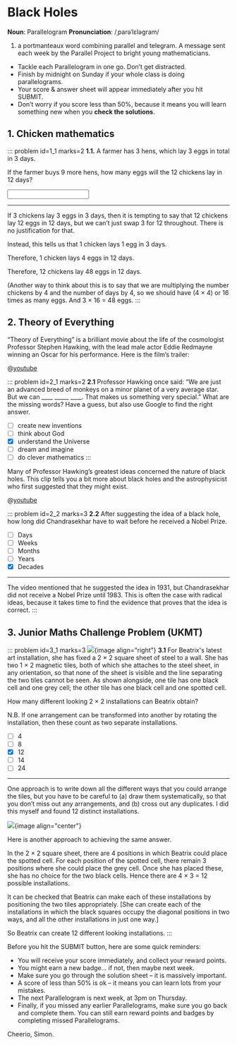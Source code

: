# Black Holes

<div class="dictionary">

__Noun__: Parallelogram
__Pronunciation__: /ˌparəˈlɛləɡram/

1. a portmanteaux word combining parallel and telegram. A message sent each
week by the Parallel Project to bright young mathematicians.

</div>

*	Tackle each Parallelogram in one go. Don’t get distracted.
*	Finish by midnight on Sunday if your whole class is doing parallelograms.
*	Your score & answer sheet will appear immediately after you hit SUBMIT.
*	Don’t worry if you score less than 50%, because it means you will learn something new when you __check the solutions__.


## 1. Chicken mathematics

::: problem id=1_1 marks=2
__1.1.__ A farmer has 3 hens, which lay 3 eggs in total in 3 days.

If the farmer buys 9 more hens, how many eggs will the 12 chickens lay in 12 days?

<input type="number" solution="48"/>

---

If 3 chickens lay 3 eggs in 3 days, then it is tempting to say that 12 chickens lay 12 eggs in 12 days, but we can’t just swap 3 for 12 throughout. There is no justification for that.

Instead, this tells us that 1 chicken lays 1 egg in 3 days.

Therefore, 1 chicken lays 4 eggs in 12 days.

Therefore, 12 chickens lay 48 eggs in 12 days.

(Another way to think about this is to say that we are multiplying the number chickens by 4 and the number of days by 4, so we should have (4 × 4) or 16 times as many eggs. And 3 × 16 = 48 eggs.
:::


## 2.	Theory of Everything

“Theory of Everything” is a brilliant movie about the life of the cosmologist Professor Stephen Hawking, with the lead male actor Eddie Redmayne winning an Oscar for his performance. Here is the film’s trailer:

@[youtube](Salz7uGp72c?rel=0)

::: problem id=2_1 marks=2
__2.1__ Professor Hawking once said: “We are just an advanced breed of monkeys on a minor planet of a very average star. But we can ____ _____ ____. That makes us something very special.” What are the missing words? Have a guess, but also use Google to find the right answer.

* [ ] create new inventions
* [ ] think about God
* [x] understand the Universe
* [ ] dream and imagine
* [ ] do clever mathematics
:::

Many of Professor Hawking’s greatest ideas concerned the nature of black holes. This clip tells you a bit more about black holes and the astrophysicist who first suggested that they might exist.

@[youtube](5p3kBc2FxMQ?rel=0)

::: problem id=2_2 marks=3
__2.2__ After suggesting the idea of a black hole, how long did Chandrasekhar have to wait before he received a Nobel Prize.

* [ ] Days
* [ ] Weeks  	
* [ ] Months
* [ ] Years
* [x] Decades

---

The video mentioned that he suggested the idea in 1931, but Chandrasekhar did not receive a Nobel Prize until 1983. This is often the case with radical ideas, because it takes time to find the evidence that proves that the idea is correct.
:::


## 3.	Junior Maths Challenge Problem (UKMT)
<!--- (2013) Q25 --->

::: problem id=3_1 marks=3
![](/resources/8-07-black-holes/3-question.jpg){image align="right"}
__3.1__ For Beatrix's latest art installation, she has fixed a 2 × 2 square sheet of steel to a wall. She has two 1 × 2 magnetic tiles, both of which she attaches to the steel sheet, in any orientation, so that none of the sheet is visible and the line separating the two tiles cannot be seen. As shown alongside, one tile has one black cell and one grey cell; the other tile has one black cell and one spotted cell.

How many different looking 2 × 2 installations can Beatrix obtain?

N.B. If one arrangement can be transformed into another by rotating the installation, then these count as two separate installations.

* [ ] 4
* [ ] 8
* [x] 12
* [ ] 14
* [ ] 24

---

One approach is to write down all the different ways that you could arrange the tiles, but you have to be careful to (a) draw them systematically, so that you don’t miss out any arrangements, and (b) cross out any duplicates. I did this myself and found 12 distinct installations.

![](/resources/8-07-black-holes/3-answer.jpg){image align="center"}

Here is another approach to achieving the same answer.

In the 2 × 2 square sheet, there are 4 positions in which Beatrix could place the spotted cell. For each position of the spotted cell, there remain 3 positions where she could place the grey cell. Once she has placed these, she has no choice for the two black cells. Hence there are 4 × 3 = 12 possible installations.

It can be checked that Beatrix can make each of these installations by positioning the two tiles appropriately. [She can create each of the installations in which the black squares occupy the diagonal positions in two ways, and all the other installations in just one way.]

So Beatrix can create 12 different looking installations.
:::

Before you hit the SUBMIT button, here are some quick reminders:

*	You will receive your score immediately, and collect your reward points.
*	You might earn a new badge... if not, then maybe next week.
*	Make sure you go through the solution sheet – it is massively important.
*	A score of less than 50% is ok – it means you can learn lots from your mistakes.
*	The next Parallelogram is next week, at 3pm on Thursday.
*	Finally, if you missed any earlier Parallelograms, make sure you go back and complete them. You can still earn reward points and badges by completing missed Parallelograms.

Cheerio,
Simon.
